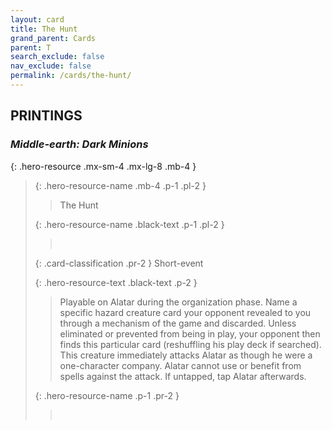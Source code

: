 ```yaml
---
layout: card
title: The Hunt
grand_parent: Cards
parent: T
search_exclude: false
nav_exclude: false
permalink: /cards/the-hunt/
---
```


## PRINTINGS


### _Middle-earth: Dark Minions_

{: .hero-resource .mx-sm-4 .mx-lg-8 .mb-4 }
> {: .hero-resource-name .mb-4 .p-1 .pl-2 }
> > <div class="card-mp"></div>
> > <div class="card-name">The Hunt</div>
>
> {: .hero-resource-name .black-text .p-1 .pl-2 }
> > &nbsp;
>
> {: .card-classification .pr-2 }
> Short-event
>
> {: .hero-resource-text .black-text .p-2 }
> > Playable on Alatar during the organization phase. Name a specific hazard creature card your opponent revealed to you through a mechanism of the game and discarded. Unless eliminated or prevented from being in play, your opponent then finds this particular card (reshuffling his play deck if searched). This creature immediately attacks Alatar as though he were a one-character company. Alatar cannot use or benefit from spells against the attack. If untapped, tap Alatar afterwards. 
> 
> {: .hero-resource-name .p-1 .pr-2 }
> > <div class="card-shield"></div>
> > <div class="card-corruption">&nbsp;</div>
